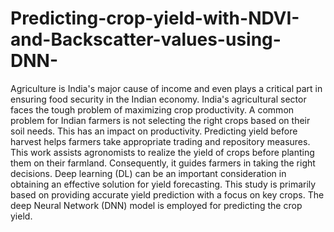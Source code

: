 # Predicting-crop-yield-with-NDVI-and-Backscatter-values-using-DNN-
Agriculture is India's major cause of income and even plays a critical part in ensuring food security in the Indian economy. India's agricultural sector faces the tough problem of maximizing crop productivity. A common problem for Indian farmers is not selecting the right crops based on their soil needs. This has an impact on productivity. Predicting yield before harvest helps farmers take appropriate trading and repository measures. This work assists agronomists to realize the yield of crops before planting them on their farmland. Consequently, it guides farmers in taking the right decisions. Deep learning (DL) can be an important consideration in obtaining an effective solution for yield forecasting. This study is primarily based on providing accurate yield prediction with a focus on key crops. The deep Neural Network (DNN) model is employed for predicting the crop yield. 
